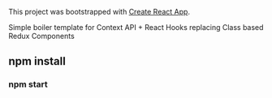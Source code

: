 This project was bootstrapped with [Create React App](https://github.com/facebook/create-react-app).


Simple boiler template for Context API + React Hooks replacing Class based Redux Components

## npm install

### npm start

